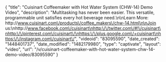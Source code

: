 {
    "title": "Cuisinart Coffeemaker with Hot Water System (CHW-14) Demo Video",
    "description": "Multitasking has never been easier. This versatile, programmable unit satisfies every hot beverage need.\n\nLearn More: http:\/\/www.cuisinart.com\/products\/coffee_makers\/chw-14.html\n\nJoin us:\nhttp:\/\/www.facebook.com\/cuisinart\nhttp:\/\/twitter.com\/#!\/cuisinart\nhttp:\/\/pinterest.com\/cuisinart\/\nhttps:\/\/plus.google.com\/+cuisinart\nhttps:\/\/instagram.com\/cuisinart\/",
    "videoid": "83095590",
    "date_created": "1448401737",
    "date_modified": "1482179980",
    "type": "captivate",
    "layout": "video",
    "url": "\/v\/cuisinart-coffeemaker-with-hot-water-system-chw-14-demo-video\/83095590"
}